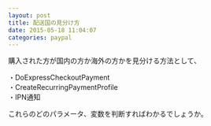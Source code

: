 ```yaml
---
layout: post
title: 配送国の見分け方
date: 2015-05-18 11:04:07
categories: paypal
---
```

<!-- {% raw %} -->
<p>購入された方が国内の方か海外の方かを見分ける方法として、</p>

<p>・DoExpressCheckoutPayment<br>
・CreateRecurringPaymentProfile<br>
・IPN通知</p>

<p>これらのどのパラメータ、変数を判断すればわかるでしょうか。</p>
<!-- {% endraw %} -->
